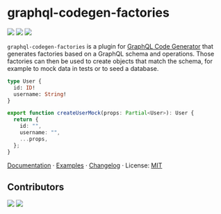 # graphql-codegen-factories

![](https://img.shields.io/github/license/zhouzi/graphql-codegen-factories?style=for-the-badge) ![](https://img.shields.io/github/workflow/status/zhouzi/graphql-codegen-factories/CI/main?style=for-the-badge) ![](https://img.shields.io/npm/v/graphql-codegen-factories?style=for-the-badge)

`graphql-codegen-factories` is a plugin for [GraphQL Code Generator](https://www.graphql-code-generator.com/) that generates factories based on a GraphQL schema and operations.
Those factories can then be used to create objects that match the schema, for example to mock data in tests or to seed a database.

```graphql
type User {
  id: ID!
  username: String!
}
```

```typescript
export function createUserMock(props: Partial<User>): User {
  return {
    id: "",
    username: "",
    ...props,
  };
}
```

[Documentation](https://gabinaureche.com/graphql-codegen-factories/) · [Examples](https://gabinaureche.com/graphql-codegen-factories/#examples) · [Changelog](./changelog.md) · License: [MIT](./license)

## Contributors

[![](https://github.com/zhouzi.png?size=50)](https://github.com/zhouzi) [![](https://github.com/ertrzyiks.png?size=50)](https://github.com/ertrzyiks)
